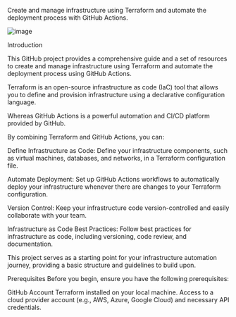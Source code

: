 Create and manage infrastructure using Terraform and automate the deployment process with GitHub Actions.

![image](https://github.com/pramodpunnuche28april/AWS-Terraform-module/assets/116082895/d4968b33-a031-4e7a-a91b-b7a932e5b46e)

Introduction

This GitHub project provides a comprehensive guide and a set of resources to create and manage infrastructure using Terraform and automate the deployment process using GitHub Actions.

Terraform is an open-source infrastructure as code (IaC) tool that allows you to define and provision infrastructure using a declarative configuration language.

Whereas GitHub Actions is a powerful automation and CI/CD platform provided by GitHub.

By combining Terraform and GitHub Actions, you can:

Define Infrastructure as Code: Define your infrastructure components, such as virtual machines, databases, and networks, in a Terraform configuration file.

Automate Deployment: Set up GitHub Actions workflows to automatically deploy your infrastructure whenever there are changes to your Terraform configuration.

Version Control: Keep your infrastructure code version-controlled and easily collaborate with your team.

Infrastructure as Code Best Practices: Follow best practices for infrastructure as code, including versioning, code review, and documentation.

This project serves as a starting point for your infrastructure automation journey, providing a basic structure and guidelines to build upon.

Prerequisites
Before you begin, ensure you have the following prerequisites:

GitHub Account
Terraform installed on your local machine.
Access to a cloud provider account (e.g., AWS, Azure, Google Cloud) and necessary API credentials.
